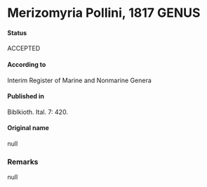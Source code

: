 Merizomyria Pollini, 1817 GENUS
=======

#### Status
ACCEPTED

#### According to
Interim Register of Marine and Nonmarine Genera

#### Published in
Biblkioth. Ital. 7: 420.

#### Original name
null

### Remarks
null